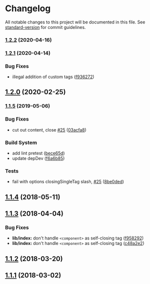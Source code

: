 # Changelog

All notable changes to this project will be documented in this file. See [standard-version](https://github.com/conventional-changelog/standard-version) for commit guidelines.

### [1.2.2](https://github.com/posthtml/posthtml-render/compare/v1.2.1...v1.2.2) (2020-04-16)

### [1.2.1](https://github.com/posthtml/posthtml-render/compare/v1.2.0...v1.2.1) (2020-04-14)


### Bug Fixes

* illegal addition of custom tags ([f936272](https://github.com/posthtml/posthtml-render/commit/f936272081b8a57580d4bd556c486646fe907fad))

## [1.2.0](https://github.com/posthtml/posthtml-render/compare/v1.1.5...v1.2.0) (2020-02-25)

### [1.1.5](https://github.com/posthtml/posthtml-render/compare/v1.1.4...v1.1.5) (2019-05-06)


### Bug Fixes

* cut out content, close [#25](https://github.com/posthtml/posthtml-render/issues/25) ([03acfa8](https://github.com/posthtml/posthtml-render/commit/03acfa8))


### Build System

* add lint pretest ([bece65d](https://github.com/posthtml/posthtml-render/commit/bece65d))
* update depDev ([f6a6b85](https://github.com/posthtml/posthtml-render/commit/f6a6b85))


### Tests

* fail with options closingSingleTag slash, [#25](https://github.com/posthtml/posthtml-render/issues/25) ([8be0ded](https://github.com/posthtml/posthtml-render/commit/8be0ded))



<a name="1.1.4"></a>
## [1.1.4](https://github.com/posthtml/posthtml-render/compare/v1.1.3...v1.1.4) (2018-05-11)



<a name="1.1.3"></a>
## [1.1.3](https://github.com/posthtml/posthtml-render/compare/v1.1.2...v1.1.3) (2018-04-04)


### Bug Fixes

* **lib/index:** don't handle `<component>` as self-closing tag ([f958292](https://github.com/posthtml/posthtml-render/commit/f958292))
* **lib/index:** don't handle `<component>` as self-closing tag ([c48a2e2](https://github.com/posthtml/posthtml-render/commit/c48a2e2))



<a name="1.1.2"></a>
## [1.1.2](https://github.com/posthtml/posthtml-render/compare/v1.1.1...v1.1.2) (2018-03-20)



<a name="1.1.1"></a>
## [1.1.1](https://github.com/posthtml/posthtml-render/compare/v1.1.0...v1.1.1) (2018-03-02)
